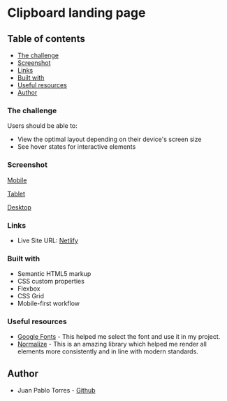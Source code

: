 # Clipboard landing page

## Table of contents

  - [The challenge](#the-challenge)
  - [Screenshot](#screenshot)
  - [Links](#links)
  - [Built with](#built-with)
  - [Useful resources](#useful-resources)
  - [Author](#author)

### The challenge

Users should be able to:

- View the optimal layout depending on their device's screen size
- See hover states for interactive elements

### Screenshot

[Mobile](aasets/images/mobile.png)

[Tablet](aasets/images/tablet.png)

[Desktop](assets/images/desktop.png)

### Links

- Live Site URL: [Netlify](https://clipboard-landing-page-test.netlify.app/)

### Built with

- Semantic HTML5 markup
- CSS custom properties
- Flexbox
- CSS Grid 
- Mobile-first workflow

### Useful resources

- [Google Fonts](https://fonts.google.com/) - This helped me select the font and use it in my project.
- [Normalize](https://necolas.github.io/normalize.css/) - This is an amazing library which helped me render all elements more consistently and in line with modern standards.

## Author

- Juan Pablo Torres - [Github](https://github.com/juanptsanchez)